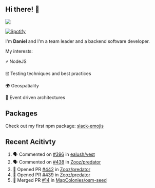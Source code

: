 ## Hi there! 👋

<p>
  <img src="https://github-readme-stats.vercel.app/api?username=syncush&theme=tokyonight">
</p>

[![Spotify](https://novatorem-rust.vercel.app/api/spotify)](https://open.spotify.com/user/syncush)

I'm **Daniel** and I'm a team leader and a backend software developer.

My interests:

⚡ NodeJS

☑️ Testing techniques and best practices

🌍 Geospatiality

🧠 Event driven architectures

## Packages
Check out my first npm package: [slack-emojis](https://www.npmjs.com/package/slack-emojis)

## Recent Acitivty
<!--START_SECTION:activity-->
1. 🗣 Commented on [#396](https://github.com/ealush/vest/issues/396) in [ealush/vest](https://github.com/ealush/vest)
2. 🗣 Commented on [#438](https://github.com/Zooz/predator/issues/438) in [Zooz/predator](https://github.com/Zooz/predator)
3. 💪 Opened PR [#442](https://github.com/Zooz/predator/pull/442) in [Zooz/predator](https://github.com/Zooz/predator)
4. 💪 Opened PR [#439](https://github.com/Zooz/predator/pull/439) in [Zooz/predator](https://github.com/Zooz/predator)
5. 🎉 Merged PR [#14](https://github.com/MapColonies/osm-seed/pull/14) in [MapColonies/osm-seed](https://github.com/MapColonies/osm-seed)
<!--END_SECTION:activity-->
